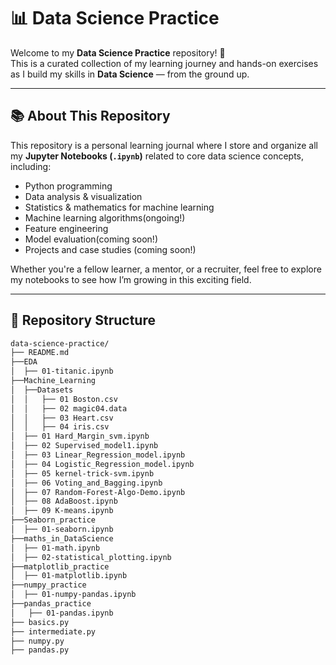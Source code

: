 # 📊 Data Science Practice

Welcome to my **Data Science Practice** repository! 🚀  
This is a curated collection of my learning journey and hands-on exercises as I build my skills in **Data Science** — from the ground up.

---

## 📚 About This Repository

This repository is a personal learning journal where I store and organize all my **Jupyter Notebooks (`.ipynb`)** related to core data science concepts, including:

- Python programming
- Data analysis & visualization
- Statistics & mathematics for machine learning
- Machine learning algorithms(ongoing!)
- Feature engineering
- Model evaluation(coming soon!)
- Projects and case studies (coming soon!)

Whether you're a fellow learner, a mentor, or a recruiter, feel free to explore my notebooks to see how I’m growing in this exciting field.

---

## 📁 Repository Structure

```bash
data-science-practice/
├── README.md
├──EDA
│  ├── 01-titanic.ipynb
├──Machine_Learning
│  ├──Datasets
│  │   ├── 01 Boston.csv
│  │   ├── 02 magic04.data
│  │   ├── 03 Heart.csv
│  │   ├── 04 iris.csv
│  ├── 01 Hard_Margin_svm.ipynb
│  ├── 02 Supervised_model1.ipynb
│  ├── 03 Linear_Regression_model.ipynb
│  ├── 04 Logistic_Regression_model.ipynb
│  ├── 05 kernel-trick-svm.ipynb
│  ├── 06 Voting_and_Bagging.ipynb
│  ├── 07 Random-Forest-Algo-Demo.ipynb
│  ├── 08 AdaBoost.ipynb
│  ├── 09 K-means.ipynb
├──Seaborn_practice
│  ├── 01-seaborn.ipynb
├──maths_in_DataScience
│  ├── 01-math.ipynb
│  ├── 02-statistical_plotting.ipynb
├──matplotlib_practice
│  ├── 01-matplotlib.ipynb
├──numpy_practice
│  ├── 01-numpy-pandas.ipynb
├──pandas_practice
│   ├── 01-pandas.ipynb
├── basics.py
├── intermediate.py
├── numpy.py
├── pandas.py
